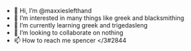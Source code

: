 - 👋 Hi, I’m @maxxieslefthand
- 👀 I’m interested in many things like greek and blacksmithing
- 🌱 I’m currently learning greek and trigedasleng
- 💞️ I’m looking to collaborate on nothing
- 📫 How to reach me spencer </3#2844

<!---
maxxieslefthand/maxxieslefthand is a ✨ special ✨ repository because its `README.md` (this file) appears on your GitHub profile.
You can click the Preview link to take a look at your changes.
--->

